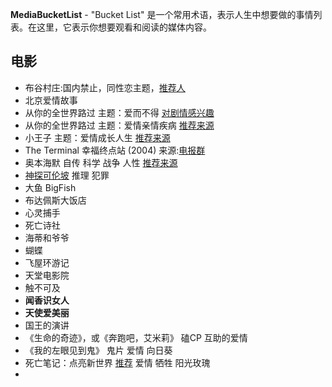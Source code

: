 **MediaBucketList** - "Bucket List" 是一个常用术语，表示人生中想要做的事情列表。在这里，它表示你想要观看和阅读的媒体内容。

## 电影

- 布谷村庄:国内禁止，同性恋主题，[推荐人](https://www.bilibili.com/video/BV1B5411Y719?t=764.9&p=7)
- 北京爱情故事
- 从你的全世界路过 主题：爱而不得 [对剧情感兴趣](https://www.bilibili.com/video/BV1Ra411t78N)
- 从你的全世界路过 主题：爱情亲情疾病 [推荐来源](https://www.bilibili.com/video/BV1mo4y1d7ei)
- 小王子 主题：爱情成长人生 [推荐来源](https://www.bilibili.com/video/BV1q14y1a7uz)
- The Terminal
  幸福终点站 (2004)
  来源:[电报群](https://t.me/iMovieTVShare/375)
- 奥本海默 自传 科学 战争 人性 [推荐来源](https://movie.douban.com/subject/35593344/)
- [神探可伦坡](https://huo720.com/sub/10555302) 推理 犯罪
- 大鱼 BigFish
- 布达佩斯大饭店
- 心灵捕手
- 死亡诗社
- 海蒂和爷爷
- 蝴蝶
- 飞屋环游记
- 天堂电影院
- 触不可及
- **闻香识女人**
- **天使爱美丽**
- 国王的演讲
- 《生命的奇迹》，或《奔跑吧，艾米莉》 磕CP 互助的爱情
- 《我的左眼见到鬼》 鬼片 爱情 向日葵
- 死亡笔记：点亮新世界 [推荐](https://www.bilibili.com/video/BV1EL411v7e9/) 爱情 牺牲 阳光玫瑰
- 

 
